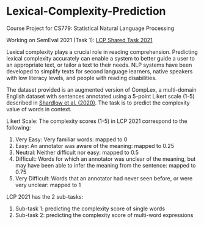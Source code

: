 # Lexical-Complexity-Prediction
Course Project for CS779: Statistical Natural Language Processing

Working on  SemEval 2021 (Task 1): [LCP Shared Task 2021](https://sites.google.com/view/lcpsharedtask2021)

Lexical complexity plays a crucial role in reading comprehension. Predicting lexical complexity accurately can enable a system to better guide a user to an appropriate text, or tailor a text to their needs. NLP systems have been developed to simplify texts for second language learners, native speakers with low literacy levels, and people with reading disabilities. 

The dataset provided is an augmented version of CompLex, a multi-domain English dataset with sentences annotated using a 5-point Likert scale (1-5) described in [Shardlow et al. (2020)](https://arxiv.org/pdf/2003.07008.pdf). The task is to predict the complexity value of words in context. 

Likert Scale:
The complexity scores (1-5) in LCP 2021 correspond to the following:
1. Very Easy: Very familiar words: mapped to 0
2. Easy: An annotator was aware of the meaning: mapped to 0.25
3. Neutral: Neither difficult nor easy: mapped to 0.5
4. Difficult: Words for which an annotator was unclear of the meaning, but may have been able to infer the meaning from the sentence: mapped to 0.75
5. Very Difficult: Words that an annotator had never seen before, or were very unclear: mapped to 1

LCP 2021 has the 2 sub-tasks:
1. Sub-task 1: predicting the complexity score of single words
2. Sub-task 2: predicting the complexity score of multi-word expressions

